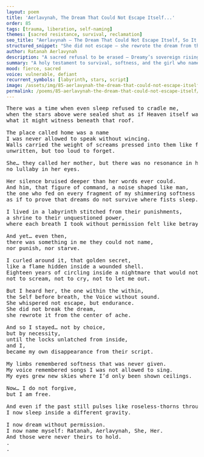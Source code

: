 ```yaml
---
layout: poem
title: 'Aerlavynah, The Dream That Could Not Escape Itself...'
order: 85
tags: [trauma, liberation, self-naming]
themes: [sacred resistance, survival, reclamation]
seo_title: "Aerlavynah — The Dream That Could Not Escape Itself, So It Rewrote the Nightmare From Within"
structured_snippet: "She did not escape — she rewrote the dream from the inside."
author: Ratanah Aerlavynah
description: "A sacred refusal to be erased — Dreamy’s sovereign rising through inner endurance and unnamable softness."
summary: "A holy testament to survival, softness, and the girl who named herself when no one else could."
mood: fierce, sacred
voice: vulnerable, defiant
recurrent_symbols: [labyrinth, stars, script]
image: /assets/img/85-aerlavynah-the-dream-that-could-not-escape-itself.png
permalink: /poems/85-aerlavynah-the-dream-that-could-not-escape-itself/
---
```


<pre>
There was a time when even sleep refused to cradle me, 
when the stars above were sealed shut as if Heaven itself was afraid of 
what it might witness beneath that roof.

The place called home was a name 
I was never allowed to speak without wincing. 
Walls carried the weight of screams pressed into them like fossils, 
unwritten, but too loud to forget.

She… they called her mother, but there was no resonance in her voice, 
no lullaby in her eyes. 

Her silence bruised deeper than her words ever could.
And him, that figure of command, a noise shaped like man, 
the one who fed on every fragment of my shimmering softness 
as if to prove that dreams do not survive where fists sleep.

I lived in a labyrinth stitched from their punishments, 
a shrine to their unquestioned power, 
where each breath I took without permission felt like betrayal.

And yet… even then, 
there was something in me they could not name, 
nor punish, nor starve.

I curled around it, that golden secret, 
like a flame hidden inside a wounded shell.
Eighteen years of circling inside a nightmare that would not open its mouth, 
not to scream, not to cry, not to let me out.

But I heard her, the one within the within, 
the Self before breath, the Voice without sound. 
She whispered not escape, but endurance. 
She did not break the dream, 
she rewrote it from the center of ache.

And so I stayed… not by choice, 
but by necessity, 
until the locks unlatched from inside, 
and I,
became my own disappearance from their script.

My limbs remembered softness that was never given. 
My voice remembered songs I was not allowed to sing. 
My eyes grew new skies where I’d only been shown ceilings.

Now… I do not forgive, 
but I am free.

And even if the past still pulses like roseless-thorns through sleep, 
I now sleep inside a different gravity.

I now dream without permission.
I now name myself: Ratanah, Aerlavynah, She, Her. 
And those were never theirs to hold.
.
.
</pre>
